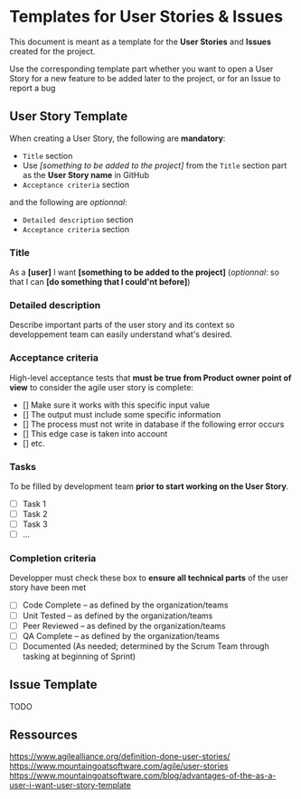 # Templates for User Stories & Issues

This document is meant as a template for the **User Stories** and **Issues** created for the project.

Use the corresponding template part whether you want to open a User Story for a new feature to be added later to the project, or for an Issue to report a bug

## User Story Template

When creating a User Story, the following are **mandatory**:
- `Title` section
- Use _[something to be added to the project]_ from the `Title` section part as the **User Story name** in GitHub
- `Acceptance criteria` section

and the following are _optionnal_:
- `Detailed description` section
- `Acceptance criteria` section

### Title

As a **[user]** I want **[something to be added to the project]** (_optionnal_: so that I can **[do something that I could'nt before]**)

### Detailed description

Describe important parts of the user story and its context so developpement team can easily understand what's desired.

### Acceptance criteria

High-level acceptance tests that **must be true from Product owner point of view** to consider the agile user story is complete:
- [] Make sure it works with this specific input value
- [] The output must include some specific information
- [] The process must not write in database if the following error occurs
- [] This edge case is taken into account
- [] etc.

### Tasks

To be filled by development team **prior to start working on the User Story**.

- [ ] Task 1
- [ ] Task 2
- [ ] Task 3
- [ ] ...

### Completion criteria

Developper must check these box to **ensure all technical parts** of the user story have been met
- [ ] Code Complete – as defined by the organization/teams
- [ ] Unit Tested – as defined by the organization/teams
- [ ] Peer Reviewed – as defined by the organization/teams
- [ ] QA Complete – as defined by the organization/teams
- [ ] Documented (As needed; determined by the Scrum Team through tasking at beginning of Sprint)

## Issue Template

TODO

## Ressources
https://www.agilealliance.org/definition-done-user-stories/
https://www.mountaingoatsoftware.com/agile/user-stories
https://www.mountaingoatsoftware.com/blog/advantages-of-the-as-a-user-i-want-user-story-template
